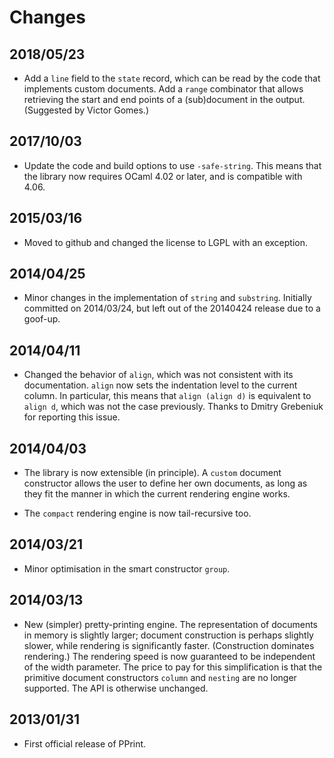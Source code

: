 # Changes

## 2018/05/23

* Add a `line` field to the `state` record, which can be read by the code
  that implements custom documents. Add a `range` combinator that allows
  retrieving the start and end points of a (sub)document in the output.
  (Suggested by Victor Gomes.)

## 2017/10/03

* Update the code and build options to use `-safe-string`. This means that
  the library now requires OCaml 4.02 or later, and is compatible with 4.06.

## 2015/03/16

* Moved to github and changed the license to LGPL with an exception.

## 2014/04/25

* Minor changes in the implementation of `string` and `substring`.
  Initially committed on 2014/03/24, but left out of the 20140424
  release due to a goof-up.

## 2014/04/11

* Changed the behavior of `align`, which was not consistent with its
  documentation. `align` now sets the indentation level to the current column.
  In particular, this means that `align (align d)` is equivalent to `align d`,
  which was not the case previously. Thanks to Dmitry Grebeniuk for reporting
  this issue.

## 2014/04/03

* The library is now extensible (in principle). A `custom` document
  constructor allows the user to define her own documents, as long as they fit
  the manner in which the current rendering engine works.

* The `compact` rendering engine is now tail-recursive too.

## 2014/03/21

* Minor optimisation in the smart constructor `group`.

## 2014/03/13

* New (simpler) pretty-printing engine. The representation of documents in
  memory is slightly larger; document construction is perhaps slightly slower,
  while rendering is significantly faster. (Construction dominates rendering.)
  The rendering speed is now guaranteed to be independent of the width
  parameter. The price to pay for this simplification is that the primitive
  document constructors `column` and `nesting` are no longer supported. The
  API is otherwise unchanged.

## 2013/01/31

* First official release of PPrint.
